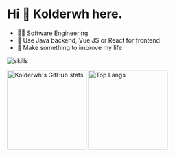 # Hi 👋 Kolderwh here.

- 👩‍💻 Software Engineering
- 📝 Use Java backend, Vue.JS or React for frontend
- 🌟 Make something to improve my life

![skills](https://skillicons.dev/icons?i=bash,cs,css,git,github,html,js,linux,md,ps,pr,py,react,vue,vscode)

<img src="https://github-readme-stats-one-bice.vercel.app/api?username=kolderwh&count_private=true&theme=calm&show_icons=true&include_all_commits=true&role=OWNER,ORGANIZATION_MEMBER,COLLABORATOR" alt="Kolderwh's GitHub stats" height="185px" /> <img src="https://github-readme-stats-one-bice.vercel.app/api/top-langs/?username=kolderwh&layout=compact&langs_count=8&theme=calm&role=OWNER,ORGANIZATION_MEMBER" alt="Top Langs" height="185px" />